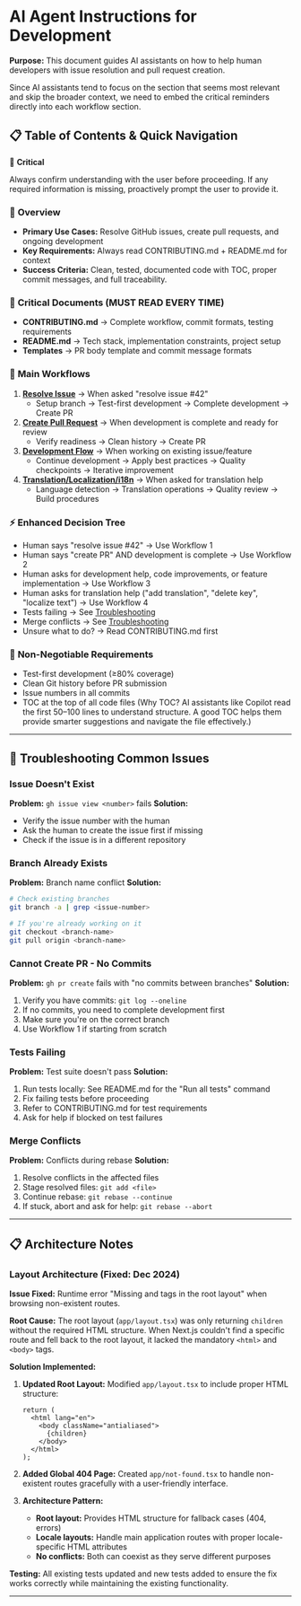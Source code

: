 # AI Agent Instructions for Development

**Purpose:** This document guides AI assistants on how to help human developers with issue resolution and pull request creation.

Since AI assistants tend to focus on the section that seems most relevant and skip the broader context, we need to embed the critical reminders directly into each workflow section.

## 📋 Table of Contents & Quick Navigation

 📖 **Critical**

Always confirm understanding with the user before proceeding. If any required information is missing, proactively prompt the user to provide it.

### 🎯 **Overview**

- **Primary Use Cases:** Resolve GitHub issues, create pull requests, and ongoing development
- **Key Requirements:** Always read CONTRIBUTING.md + README.md for context
- **Success Criteria:** Clean, tested, documented code with TOC, proper commit messages, and full traceability.

### 📖 **Critical Documents (MUST READ EVERY TIME)**

- **CONTRIBUTING.md** → Complete workflow, commit formats, testing requirements
- **README.md** → Tech stack, implementation constraints, project setup
- **Templates** → PR body template and commit message formats

### 🔧 **Main Workflows**

1. **[Resolve Issue](/docs/AGENTS_RESOLVE_ISSUE.md)** → When asked "resolve issue #42"
   - Setup branch → Test-first development → Complete development → Create PR
2. **[Create Pull Request](/docs/AGENTS_CREATE_PULL_REQUEST.md)** → When development is complete and ready for review
   - Verify readiness → Clean history → Create PR
3. **[Development Flow](/docs/AGENTS_DEVELOPMENT.md)** → When working on existing issue/feature
   - Continue development → Apply best practices → Quality checkpoints → Iterative improvement
4. **[Translation/Localization/i18n](/docs/AGENTS_TRANSLATION_LOCALIZATION.md)** → When asked for translation help
   - Language detection → Translation operations → Quality review → Build procedures

### ⚡ **Enhanced Decision Tree**

- Human says "resolve issue #42" → Use Workflow 1
- Human says "create PR" AND development is complete → Use Workflow 2
- Human asks for development help, code improvements, or feature implementation → Use Workflow 3
- Human asks for translation help ("add translation", "delete key", "localize text") → Use Workflow 4
- Tests failing → See [Troubleshooting](#troubleshooting)
- Merge conflicts → See [Troubleshooting](#troubleshooting)
- Unsure what to do? → Read CONTRIBUTING.md first

### 🚨 **Non-Negotiable Requirements**

- Test-first development (≥80% coverage)
- Clean Git history before PR submission
- Issue numbers in all commits
- TOC at the top of all code files (Why TOC? AI assistants like Copilot read the first 50–100 lines to understand structure. A good TOC helps them provide smarter suggestions and navigate the file effectively.)

---

## 🔧 Troubleshooting Common Issues

### Issue Doesn't Exist

**Problem:** `gh issue view <number>` fails
**Solution:**

- Verify the issue number with the human
- Ask the human to create the issue first if missing
- Check if the issue is in a different repository

### Branch Already Exists

**Problem:** Branch name conflict
**Solution:**

```bash
# Check existing branches
git branch -a | grep <issue-number>

# If you're already working on it
git checkout <branch-name>
git pull origin <branch-name>

```

### Cannot Create PR - No Commits

**Problem:** `gh pr create` fails with "no commits between branches"
**Solution:**

1. Verify you have commits: `git log --oneline`
2. If no commits, you need to complete development first
3. Make sure you're on the correct branch
4. Use Workflow 1 if starting from scratch

### Tests Failing

**Problem:** Test suite doesn't pass
**Solution:**

1. Run tests locally: See README.md for the "Run all tests" command
2. Fix failing tests before proceeding
3. Refer to CONTRIBUTING.md for test requirements
4. Ask for help if blocked on test failures

### Merge Conflicts

**Problem:** Conflicts during rebase
**Solution:**

1. Resolve conflicts in the affected files
2. Stage resolved files: `git add <file>`
3. Continue rebase: `git rebase --continue`
4. If stuck, abort and ask for help: `git rebase --abort`

---

## 📋 Architecture Notes

### Layout Architecture (Fixed: Dec 2024)

**Issue Fixed:** Runtime error "Missing <html> and <body> tags in the root layout" when browsing non-existent routes.

**Root Cause:** The root layout (`app/layout.tsx`) was only returning `children` without the required HTML structure. When Next.js couldn't find a specific route and fell back to the root layout, it lacked the mandatory `<html>` and `<body>` tags.

**Solution Implemented:**

1. **Updated Root Layout:** Modified `app/layout.tsx` to include proper HTML structure:

   ```tsx
   return (
     <html lang="en">
       <body className="antialiased">
         {children}
       </body>
     </html>
   );
   ```

2. **Added Global 404 Page:** Created `app/not-found.tsx` to handle non-existent routes gracefully with a user-friendly interface.

3. **Architecture Pattern:**
   - **Root layout:** Provides HTML structure for fallback cases (404, errors)
   - **Locale layouts:** Handle main application routes with proper locale-specific HTML attributes
   - **No conflicts:** Both can coexist as they serve different purposes

**Testing:** All existing tests updated and new tests added to ensure the fix works correctly while maintaining the existing functionality.

---
